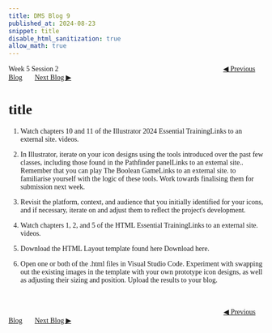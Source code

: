 ```yaml
---
title: DMS Blog 9
published_at: 2024-08-23
snippet: title
disable_html_sanitization: true
allow_math: true
---
```

<font face="Times New Roman">
Week 5 Session 2
<a href="https://d20502-d-dms1-blog-38.deno.dev/eighth-blog-post" class="button" style="margin-left:23em">◀︎ Previous Blog</a>&nbsp;&nbsp;&nbsp;&nbsp;&nbsp;&nbsp;
<a href="https://d20502-d-dms1-blog-38.deno.dev/tenth-blog-post" class="button">Next Blog ▶︎</a>

# title


1. Watch chapters 10 and 11 of the Illustrator 2024 Essential TrainingLinks to an external site. videos.

2. In Illustrator, iterate on your icon designs using the tools introduced over the past few classes, including those found in the Pathfinder panelLinks to an external site.. Remember that you can play The Boolean GameLinks to an external site. to familiarise yourself with the logic of these tools. Work towards finalising them for submission next week.

3. Revisit the platform, context, and audience that you initially identified for your icons, and if necessary, iterate on and adjust them to reflect the project's development.

4. Watch chapters 1, 2, and 5 of the HTML Essential TrainingLinks to an external site. videos. 

5. Download the HTML Layout template found here Download here. 

6. Open one or both of the .html files in Visual Studio Code. Experiment with swapping out the existing images in the template with your own prototype icon designs, as well as adjusting their sizing and position. Upload the results to your blog.

<br></br>
<a href="https://d20502-d-dms1-blog-38.deno.dev/eighth-blog-post" class="button" style="margin-left:30.35em">◀︎ Previous Blog</a>&nbsp;&nbsp;&nbsp;&nbsp;&nbsp;&nbsp;
<a href="https://d20502-d-dms1-blog-38.deno.dev/tenth-blog-post" class="button">Next Blog ▶︎</a>
</font>